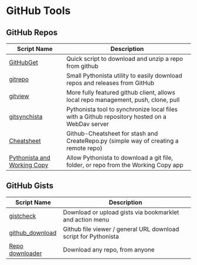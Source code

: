 # GitHub Tools

GitHub Repos
------------

| Script Name   | Description   | 
| ------------- | ------------- | 
| [GitHubGet][] | Quick script to download and unzip a repo from github |
| [gitrepo][]   | Small Pythonista utility to easily download repos and releases from GitHub |
| [gitview][]| More fully featured github client, allows local repo management, push, clone, pull |
| [gitsynchista][] | Pythonista tool to synchronize local files with a Github repository hosted on a WebDav server |
| [Cheatsheet][] | Github-Cheatsheet for stash and CreateRepo.py (simple way of creating a remote repo) |
| [Pythonista and Working Copy][] | Allow Pythonista to download a git file, folder, or repo from the Working Copy app |

GitHub Gists
------------

| Script Name        | Description   | 
| -------------      | ------------- | 
| [gistcheck][]  |  Download or upload gists via bookmarklet and action menu |
| [github_download][] | Github file viewer / general URL download script for Pythonista |
| [Repo downloader][] | Download any repo, from anyone |

[gistcheck]: https://gist.github.com/jsbain/1c95b3491d65d9e24456#
[GitHubGet]: https://github.com/jsbain/GitHubGet
[github_download]: https://gist.github.com/SpotlightKid/04c2b5ce5978c0d66e6e
[gitrepo]: https://github.com/Vik2015/gitrepo
[gitview]: https://github.com/jsbain/gitview
[Repo downloader]: https://gist.github.com/671620616/3e04758185af8f98bf72
[gitsynchista]: https://github.com/marcus67/gitsynchista
[Cheatsheet]: https://github.com/humberry/Github-Cheatsheet
[Pythonista and Working Copy]: https://github.com/cclauss/Pythonista-and-Working-Copy
